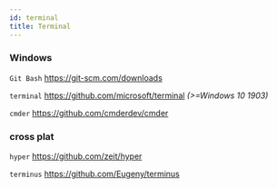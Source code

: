 ```yaml
---
id: terminal
title: Terminal
---
```


### Windows

`Git Bash` <https://git-scm.com/downloads>

`terminal` <https://github.com/microsoft/terminal> _(>=Windows 10 1903)_

`cmder` <https://github.com/cmderdev/cmder>

### cross plat

`hyper` <https://github.com/zeit/hyper>

`terminus` <https://github.com/Eugeny/terminus>

